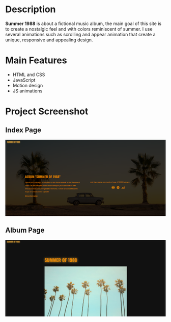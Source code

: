 # Description 

**Summer 1988** is about a fictional music album, the main goal of this site is to create a nostalgic 
feel and with colors reminiscent of summer. I use several animations such as scrolling and appear 
animation that create a unique, responsive and appealing design.

# Main Features
- HTML and CSS
- JavaScript
- Motion design
- JS animations 

# Project Screenshot

## Index Page
![Screenshot](./screenshot/img1.PNG)

## Album Page
![Screenshot](./screenshot/img2.PNG)
